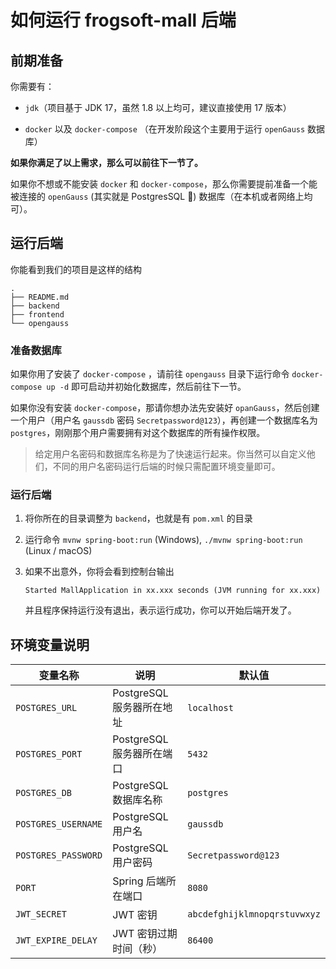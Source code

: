 # 如何运行 frogsoft-mall 后端

## 前期准备

你需要有：

- `jdk`（项目基于 JDK 17，虽然 1.8 以上均可，建议直接使用 17 版本）

- `docker` 以及 `docker-compose` （在开发阶段这个主要用于运行 `openGauss` 数据库）

**如果你满足了以上需求，那么可以前往下一节了。**

如果你不想或不能安装 `docker` 和 `docker-compose`，那么你需要提前准备一个能被连接的 `openGauss` (其实就是 PostgresSQL 🤫) 数据库（在本机或者网络上均可）。

## 运行后端

你能看到我们的项目是这样的结构

```
.
├── README.md
├── backend
├── frontend
└── opengauss
```

### 准备数据库

如果你用了安装了 `docker-compose` ，请前往 `opengauss` 目录下运行命令 `docker-compose up -d` 即可启动并初始化数据库，然后前往下一节。

如果你没有安装 `docker-compose`，那请你想办法先安装好 `opanGauss`，然后创建一个用户（用户名 `gaussdb` 密码 `Secretpassword@123`），再创建一个数据库名为 `postgres`，刚刚那个用户需要拥有对这个数据库的所有操作权限。

> 给定用户名密码和数据库名称是为了快速运行起来。你当然可以自定义他们，不同的用户名密码运行后端的时候只需配置环境变量即可。

### 运行后端

1. 将你所在的目录调整为 `backend`，也就是有 `pom.xml` 的目录

2. 运行命令 `mvnw spring-boot:run` (Windows), `./mvnw spring-boot:run` (Linux / macOS)

3. 如果不出意外，你将会看到控制台输出

   `Started MallApplication in xx.xxx seconds (JVM running for xx.xxx)`

   并且程序保持运行没有退出，表示运行成功，你可以开始后端开发了。


## 环境变量说明
| 变量名称            | 说明                      | 默认值                       |
| ------------------- | ------------------------- | ---------------------------- |
| `POSTGRES_URL`      | PostgreSQL 服务器所在地址 | `localhost`                  |
| `POSTGRES_PORT`     | PostgreSQL 服务器所在端口 | `5432`                       |
| `POSTGRES_DB`       | PostgreSQL 数据库名称     | `postgres`                   |
| `POSTGRES_USERNAME` | PostgreSQL 用户名         | `gaussdb`                    |
| `POSTGRES_PASSWORD` | PostgreSQL 用户密码       | `Secretpassword@123`         |
| `PORT`              | Spring 后端所在端口       | `8080`                       |
| `JWT_SECRET`        | JWT 密钥                  | `abcdefghijklmnopqrstuvwxyz` |
| `JWT_EXPIRE_DELAY`  | JWT 密钥过期时间（秒）    | `86400`                      |

